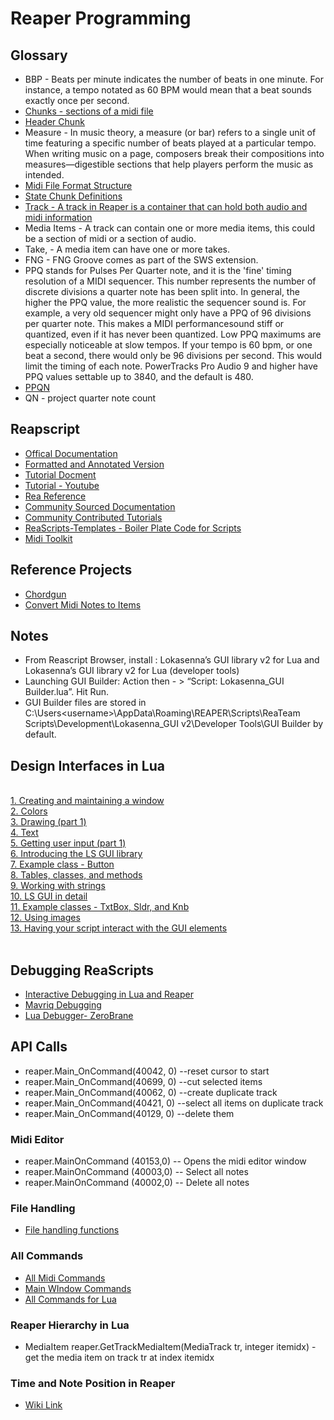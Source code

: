 # Reaper Programming



## Glossary

- BBP - Beats per minute indicates the number of beats in one minute. For instance, a tempo notated as 60 BPM would mean that a beat sounds exactly once per second.
- [Chunks - sections of a midi file](https://www.recordingblogs.com/wiki/track-chunk-of-a-midi-file)
- [Header Chunk](https://www.recordingblogs.com/wiki/header-chunk-of-a-midi-file)
- Measure - In music theory, a measure (or bar) refers to a single unit of time featuring a specific number of beats played at a particular tempo. When writing music on a page, composers break their compositions into measures—digestible sections that help players perform the music as intended.
- [Midi File Format Structure](http://www.music.mcgill.ca/~ich/classes/mumt306/StandardMIDIfileformat.html#:~:text=MIDI%20Files%20are%20made%20up,the%20chunk%20type%20is%20introduced.)
- [State Chunk Definitions](https://github.com/ReaTeam/Doc/blob/master/State%20Chunk%20Definitions)
- [Track -  A track in Reaper is a container that can hold both audio and midi information](https://reaperaccessibility.com/index.php/Tracks_and_Track_Folders)
- Media Items -  A track can contain one or more media items, this could be a section of midi or a section of audio.
- Take, - A media item can have one or more takes.
- FNG - FNG Groove comes as part of the SWS extension.
- PPQ stands for Pulses Per Quarter note, and it is the 'fine' timing resolution of a MIDI sequencer. This number represents the number of discrete divisions a quarter note has been split into. In general, the higher the PPQ value, the more realistic the sequencer sound is.  For example, a very old sequencer might only have a PPQ of 96 divisions per quarter note. This makes a MIDI performancesound stiff or quantized, even if it has never been quantized. Low PPQ maximums are especially noticeable at slow tempos. If your tempo is 60 bpm, or one beat a second, there would only be 96 divisions per second. This would limit the timing of each note. PowerTracks Pro Audio 9 and higher have PPQ values settable up to 3840, and the default is 480.
- [PPQN](https://en.wikipedia.org/wiki/Pulses_per_quarter_note)
- QN - project quarter note count

## Reapscript

- [Offical Documentation](https://www.reaper.fm/sdk/reascript/reascript.php)
- [Formatted and Annotated Version](https://www.extremraym.com/cloud/reascript-doc/)
- [Tutorial Docment](https://admiralbumblebee.com/music/2018/09/22/Reascript-Tutorial.html)
- [Tutorial - Youtube](https://www.youtube.com/watch?v=Z-tlfoHeCIc)
- [Rea Reference](https://www.extremraym.com/en/themes/son/)
- [Community Sourced Documentation](https://forum.cockos.com/showthread.php?t=207635)
- [Community Contributed Tutorials](https://forum.cockos.com/showpost.php?p=2111686&postcount=88)
- [ReaScripts-Templates - Boiler Plate Code for Scripts](https://github.com/ReaTeam/ReaScripts-Templates)
- [Midi Toolkit](https://forum.cockos.com/showthread.php?t=272241)

## Reference Projects

- [Chordgun](https://github.com/benjohnson2001/ChordGun)
- [Convert Midi Notes to Items](https://forum.cockos.com/showthread.php?t=201457)



## Notes

- From Reascript Browser, install : Lokasenna’s GUI library v2 for Lua and Lokasenna’s GUI library v2 for Lua (developer tools)
- Launching GUI Builder: Action then  - > “Script: Lokasenna_GUI Builder.lua”. Hit Run.
- GUI Builder files are stored in C:\Users\<username>\AppData\Roaming\REAPER\Scripts\ReaTeam Scripts\Development\Lokasenna_GUI v2\Developer Tools\GUI Builder by default.


## Design Interfaces in Lua

<br />
<a href="http://forum.cockos.com/showpost.php?p=1679270&amp;postcount=2" rel="nofollow" target="_blank">1. Creating and maintaining a window</a><br />
<a href="http://forum.cockos.com/showpost.php?p=1679273&amp;postcount=3" rel="nofollow" target="_blank">2. Colors</a><br />
<a href="http://forum.cockos.com/showpost.php?p=1679764&amp;postcount=13" rel="nofollow" target="_blank">3. Drawing (part 1)</a><br />
<a href="http://forum.cockos.com/showpost.php?p=1680258&amp;postcount=18" rel="nofollow" target="_blank">4. Text</a><br />
<a href="http://forum.cockos.com/showpost.php?p=1680681&amp;postcount=27" rel="nofollow" target="_blank">5. Getting user input (part 1)</a><br />
<a href="http://forum.cockos.com/showpost.php?p=1681283&amp;postcount=34" rel="nofollow" target="_blank">6. Introducing the LS GUI library</a><br />
<a href="http://forum.cockos.com/showpost.php?p=1681486&amp;postcount=40" rel="nofollow" target="_blank">7. Example class - Button</a><br />
<a href="http://forum.cockos.com/showpost.php?p=1682186&amp;postcount=45" rel="nofollow" target="_blank">8. Tables, classes, and methods</a><br />
<a href="http://forum.cockos.com/showpost.php?p=1682652&amp;postcount=50" rel="nofollow" target="_blank">9. Working with strings</a><br />
<a href="http://forum.cockos.com/showpost.php?p=1683783&amp;postcount=56" rel="nofollow" target="_blank">10. LS GUI in detail</a><br />
<a href="http://forum.cockos.com/showpost.php?p=1684419&amp;postcount=57" rel="nofollow" target="_blank">11. Example classes - TxtBox, Sldr, and Knb</a><br />
<a href="http://forum.cockos.com/showpost.php?p=1685011&amp;postcount=61" rel="nofollow" target="_blank">12. Using images</a><br />
<a href="http://forum.cockos.com/showpost.php?p=1692993&amp;postcount=64" rel="nofollow" target="_blank">13. Having your script interact with the GUI elements</a><br />
<br />

## Debugging ReaScripts

- [Interactive Debugging in Lua and Reaper](https://www.youtube.com/watch?v=chGmCKMP04s)
- [Mavriq Debugging](https://forum.cockos.com/showthread.php?p=2525000#post2525000)
- [Lua Debugger- ZeroBrane](https://studio.zerobrane.com/doc-lua-debugging)

## API Calls
- reaper.Main_OnCommand(40042, 0) --reset cursor to start
- reaper.Main_OnCommand(40699, 0) --cut selected items
- reaper.Main_OnCommand(40062, 0) --create duplicate track
- reaper.Main_OnCommand(40421, 0) --select all items on duplicate track
- reaper.Main_OnCommand(40129, 0) --delete them


### Midi Editor

- reaper.MainOnCommand (40153,0) -- Opens the midi editor window
- reaper.MainOnCommand (40003,0) -- Select all notes
- reaper.MainOnCommand (40002,0) -- Delete all notes

### File Handling

- [File handling functions](https://github.com/ReaTeam/ReaScripts-Templates/blob/master/Files/spk77_Files%20management%20functions.lua)


### All Commands
- [All Midi Commands](https://stash.reaper.fm/oldsb/50479/REAPER_MIDI-Editor_command-identifiers.txt)
- [Main WIndow Commands](https://stash.reaper.fm/oldsb/50478/REAPER_Main-Window_command-identifiers.txt)
- [All Commands for Lua](https://www.reaper.fm/sdk/reascript/reascripthelp.html#l)


### Reaper Hierarchy in Lua

- MediaItem reaper.GetTrackMediaItem(MediaTrack tr, integer itemidx) - get the media item on track tr at index itemidx 


### Time and Note Position in Reaper

- [Wiki Link](https://github.com/johnosbb/ReaperProgramming/wiki/Understanding-time-in-Reaper-and-Midi)
